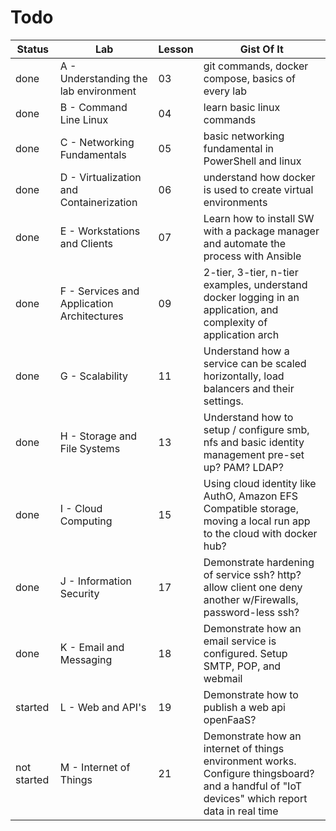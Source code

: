 # Todo

| Status | Lab | Lesson | Gist Of It |
| ----- | ----- | ------ | ----- |
| done | A - Understanding the lab environment | 03 | git commands, docker compose, basics of every lab |
| done | B - Command Line Linux | 04 | learn basic linux commands |
| done  | C - Networking Fundamentals | 05 | basic networking fundamental in PowerShell and linux |
| done | D - Virtualization and Containerization | 06 | understand how docker is used to create virtual environments |
| done | E - Workstations and Clients | 07 | Learn how to install SW with a package manager and automate the process with Ansible |
| done | F - Services and Application Architectures | 09 | 2-tier, 3-tier, n-tier examples, understand docker logging in an application, and complexity of application arch |
| done | G - Scalability | 11 | Understand how a service can be scaled horizontally, load balancers and their settings. |
| done | H - Storage and File Systems | 13 | Understand how to setup / configure smb, nfs and basic  identity management pre-set up? PAM? LDAP? |
| done | I - Cloud Computing | 15 | Using cloud identity like AuthO, Amazon EFS Compatible storage, moving a local run app to the cloud with docker hub?  |
| done | J - Information Security | 17 | Demonstrate hardening of service ssh? http?  allow client one deny another w/Firewalls, password-less ssh? |
| done | K - Email and Messaging | 18 | Demonstrate how an email service is configured. Setup SMTP, POP, and webmail |
| started | L - Web and API's | 19 | Demonstrate how to publish a web api openFaaS?  |
| not started | M - Internet of Things | 21 | Demonstrate how an internet of things environment works. Configure thingsboard? and a handful of "IoT devices" which report data in real time |
